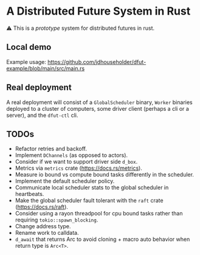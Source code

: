 # A Distributed Future System in Rust
⚠️ This is a *prototype* system for distributed futures in rust.

## Local demo
Example usage: https://github.com/jdhouseholder/dfut-example/blob/main/src/main.rs

## Real deployment
A real deployment will consist of a `GlobalScheduler` binary, `Worker` binaries deployed to a cluster of computers, some driver client (perhaps a cli or a server), and the `dfut-ctl` cli.

## TODOs
* Refactor retries and backoff.
* Implement `DChannels` (as opposed to actors).
* Consider if we want to support driver side `d_box`.
* Metrics via `metrics` crate (https://docs.rs/metrics).
* Measure io bound vs compute bound tasks differently in the scheduler.
* Implement the default scheduler policy.
* Communicate local scheduler stats to the global scheduler in heartbeats.
* Make the global scheduler fault tolerant with the `raft` crate (https://docs.rs/raft).
* Consider using a rayon threadpool for cpu bound tasks rather than requiring `tokio::spawn_blocking`.
* Change address type.
* Rename work to calldata.
* `d_await` that returns Arc to avoid cloning + macro auto behavior when return type is `Arc<T>`.
